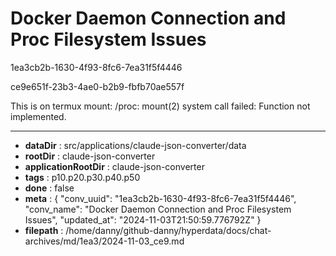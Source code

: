 # Docker Daemon Connection and Proc Filesystem Issues

1ea3cb2b-1630-4f93-8fc6-7ea31f5f4446

ce9e651f-23b3-4ae0-b2b9-fbfb70ae557f

This is on termux 
mount: /proc: mount(2) system call failed: Function not implemented.

---

* **dataDir** : src/applications/claude-json-converter/data
* **rootDir** : claude-json-converter
* **applicationRootDir** : claude-json-converter
* **tags** : p10.p20.p30.p40.p50
* **done** : false
* **meta** : {
  "conv_uuid": "1ea3cb2b-1630-4f93-8fc6-7ea31f5f4446",
  "conv_name": "Docker Daemon Connection and Proc Filesystem Issues",
  "updated_at": "2024-11-03T21:50:59.776792Z"
}
* **filepath** : /home/danny/github-danny/hyperdata/docs/chat-archives/md/1ea3/2024-11-03_ce9.md